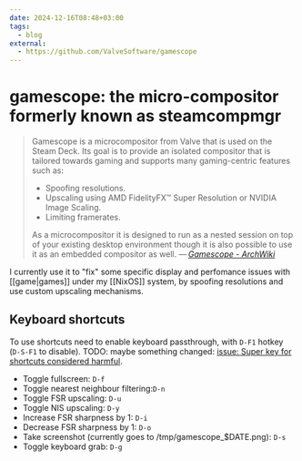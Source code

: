 ```yaml
---
date: 2024-12-16T08:48+03:00
tags:
  - blog
external:
  - https://github.com/ValveSoftware/gamescope
---
```


# gamescope: the micro-compositor formerly known as steamcompmgr

> Gamescope is a microcompositor from Valve that is used on the Steam Deck. Its
> goal is to provide an isolated compositor that is tailored towards gaming and
> supports many gaming-centric features such as:
>
> - Spoofing resolutions.
> - Upscaling using AMD FidelityFX™ Super Resolution or NVIDIA Image Scaling.
> - Limiting framerates.
>
> As a microcompositor it is designed to run as a nested session on top of your
> existing desktop environment though it is also possible to use it as an embedded
> compositor as well.
> — <cite>[Gamescope - ArchWiki](https://wiki.archlinux.org/title/Gamescope)</cite>

I currently use it to "fix" some specific display and perfomance issues with
[[game|games]] under my [[NixOS]] system, by spoofing resolutions and use custom
upscaling mechanisms.

## Keyboard shortcuts

To use shortcuts need to enable keyboard passthrough, with `D-F1` hotkey
(`D-S-F1` to disable). TODO: maybe something changed:
[issue: Super key for shortcuts considered harmful](https://github.com/ValveSoftware/gamescope/issues/391).

- Toggle fullscreen:<wbr class="f"> `D-f`
- Toggle nearest neighbour filtering:<wbr class="f"> `D-n`
- Toggle FSR upscaling:<wbr class="f"> `D-u`
- Toggle NIS upscaling:<wbr class="f"> `D-y`
- Increase FSR sharpness by 1:<wbr class="f"> `D-i`
- Decrease FSR sharpness by 1:<wbr class="f"> `D-o`
- Take screenshot (currently goes to /tmp/gamescope_$DATE.png):<wbr class="f"> `D-s`
- Toggle keyboard grab:<wbr class="f"> `D-g`
